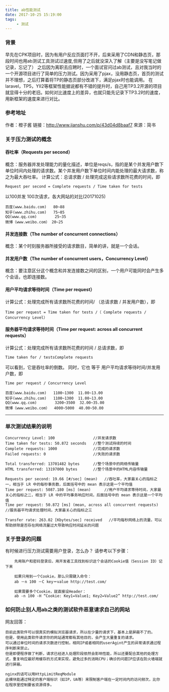 ```yaml
---
title: ab性能测试
date: 2017-10-25 15:19:00
tags:
     - 测试
---
```



### 背景
早先在CPK项目时，因为有用户反应页面打不开，后来采用了CDN和静态页，那段时间也用ab测试工具测试过速度,但用了之后就没深入了解（主要是没写笔记做记录，忘记了）
之后因为离职去应聘时，一个面试官问过ab测试，且对我当时的一个开源项目进行了简单的压力测试。因为采用了pjax，没用静态页，首页的测试并不理想，之后打算着将TP的静态页部分改进下，满足pjax时也能调用。
在laravel，TP5，YII2等框架性能据说都有不错的提升时，自己用TP3.2开源的项目就显得十分的老旧。如何对比速度上的差异，也就只能先记录下TP3.2时的速度，用新框架的速度来进行对比。

### 参考地址
作者：橙子酱
链接：http://www.jianshu.com/p/43d04d8baaf7
來源：简书

### 关于压力测试的概念

#### 吞吐率（Requests per second）
概念：服务器并发处理能力的量化描述，单位是reqs/s，指的是某个并发用户数下单位时间内处理的请求数。某个并发用户数下单位时间内能处理的最大请求数，称之为最大吞吐率。
计算公式：总请求数 / 处理完成这些请求数所花费的时间，即
```
Request per second = Complete requests / Time taken for tests
```
以100并发 100次请求，各大网站的对比(20171025)
```
百度(www.baidu.com)   80~88
知乎(www.zhihu.com)   75~85
QQ(www.qq.com)        25~35
微博（www.weibo.com） 20~25
```

#### 并发连接数（The number of concurrent connections）
概念：某个时刻服务器所接受的请求数目，简单的讲，就是一个会话。

#### 并发用户数（The number of concurrent users，Concurrency Level）
概念：要注意区分这个概念和并发连接数之间的区别，一个用户可能同时会产生多个会话，也即连接数。

#### 用户平均请求等待时间（Time per request）
计算公式：处理完成所有请求数所花费的时间/ （总请求数 / 并发用户数），即
```
Time per request = Time taken for tests /（ Complete requests / Concurrency Level）
```

#### 服务器平均请求等待时间（Time per request: across all concurrent requests）
计算公式：处理完成所有请求数所花费的时间 / 总请求数，即
```
Time taken for / testsComplete requests
```
可以看到，它是吞吐率的倒数。
同时，它也 等于 用户平均请求等待时间/并发用户数，即
```
Time per request / Concurrency Level
```

```
百度(www.baidu.com)   1100~1300  11.00~13.00
知乎(www.zhihu.com)   1100~1300  11.00~13.00
QQ(www.qq.com)        3200~3500  32.00~35.00
微博（www.weibo.com）  4000~5000  40.00~50.00
```


------

### 单次测试结果的说明

```
Concurrency Level: 100                 //并发请求数
Time taken for tests: 50.872 seconds   //整个测试持续的时间
Complete requests: 1000                //完成的请求数
Failed requests: 0                     //失败的请求数

Total transferred: 13701482 bytes      //整个场景中的网络传输量
HTML transferred: 13197000 bytes       //整个场景中的HTML内容传输量

Requests per second: 19.66 [#/sec] (mean)   //吞吐率，大家最关心的指标之一，相当于 LR 中的每秒事务数，后面括号中的 mean 表示这是一个平均值
Time per request: 5087.180 [ms] (mean)      //用户平均请求等待时间，大家最关心的指标之二，相当于 LR 中的平均事务响应时间，后面括号中的 mean 表示这是一个平均值
Time per request: 50.872 [ms] (mean, across all concurrent requests)   //服务器平均请求处理时间，大家最关心的指标之三

Transfer rate: 263.02 [Kbytes/sec] received   //平均每秒网络上的流量，可以帮助排除是否存在网络流量过大导致响应时间延长的问题

```



### 关于登录的问题

有时候进行压力测试需要用户登录，怎么办？
请参考以下步骤：
```
    先用账户和密码登录后，用开发者工具找到标识这个会话的Cookie值（Session ID）记下来
```
```
    如果只用到一个Cookie，那么只需键入命令：
    ab －n 100 －C key＝value http://test.com/
```
```
    如果需要多个Cookie，就直接设Header：
    ab -n 100 -H “Cookie: Key1=Value1; Key2=Value2” http://test.com/
```

### 如何防止别人用ab之类的测试软件恶意请求自己的网站

网友回答：
```
目前此类软件可以很真实的模拟浏览器请求，所以在少量的请求下，基本上是屏蔽不了的。
但是，使用此类软件请求你的网站通常都有其他目的，会产生大量重复的请求。
可以通过单位时间的请求次数进行控制，相同IP或者相同的userAgint产生的异常请求通过程序判断来禁止。
但是即便程序做了判断，请求已经进入处理阶段依然会影响性能，所以还要配合其他的处理方式，重复响应最好用缓存的方式来实现，避免过多的消耗CPU；确诊的问题IP应该在防火墙端就进行屏蔽。
```
```
nginx的话可以用HttpLimitReqModule
此模块能通过特定的客户端标识（如IP，UA等）来限制客户端在一定时间内的访问频次，比你在程序里控制要省资源得多。
```
